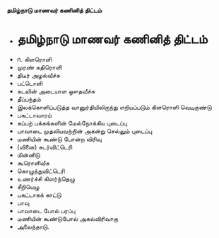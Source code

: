 **தமிழ்நாடு மாணவர் கணினித் திட்டம்**
- # தமிழ்நாடு மாணவர் கணினித் திட்டம்
- n. கிளரொளி
- முரண் கதிரொளி
- திடீர் அழல்வீச்சு
- பட்டொளி
- கடலின் அடையாள ஔதவீச்சு
-  தீப்பந்தம்
- இலக்கொளிப்படுத்த வானுர்தியிலிருந்து எறியப்படும் கிளரொளி வெடிகுண்டு
- பகட்டாவாரம்
- கப்பற் பக்கங்களின் மேல்நோக்கிய புடைப்பு
- பாவாடை முதலியவற்றின் அகன்று செல்லும் புடைப்பு
-  மணியின் கூண்டு போன்ற விரிவு
- (வினை) சுடர்விட்டெரி
- மின்னிடு
- கூரொளிவீசு
- கொழுந்துவிட்டெரி
- உணர்ச்சி கிளர்ந்தெழு
- சீறியெழு
- பகட்டாகக் காட்டு
- பாவு
- பாவாடை போல் பரப்பு
- மணியின் கூண்டுபோல் அகல்விரிவாகு
- அலைந்தாடு.

